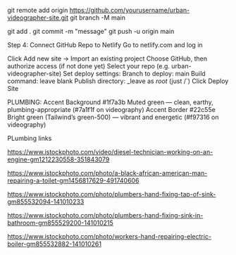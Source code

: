 git remote add origin https://github.com/yourusername/urban-videographer-site.git
git branch -M main

git add .
git commit -m "message"
git push -u origin main



Step 4: Connect GitHub Repo to Netlify
Go to netlify.com and log in

Click Add new site → Import an existing project
Choose GitHub, then authorize access (if not done yet)
Select your repo (e.g. urban-videographer-site)
Set deploy settings:
Branch to deploy: main
Build command: leave blank
Publish directory: _leave as _root_ (just /`)
Click Deploy Site


PLUMBING:
Accent Background	#1f7a3b	Muted green — clean, earthy, plumbing-appropriate (#7a1f1f on videography)
Accent Border	#22c55e	Bright green (Tailwind’s green-500) — vibrant and energetic (#f97316 on videography)


PLumbing links

https://www.istockphoto.com/video/diesel-technician-working-on-an-engine-gm1212230558-351843079


https://www.istockphoto.com/photo/a-black-african-american-man-repairing-a-toilet-gm1456817629-491740606

https://www.istockphoto.com/photo/plumbers-hand-fixing-tap-of-sink-gm855532094-141010233

https://www.istockphoto.com/photo/plumbers-hand-fixing-sink-in-bathroom-gm855529200-141010215

https://www.istockphoto.com/photo/workers-hand-repairing-electric-boiler-gm855532882-141010261
